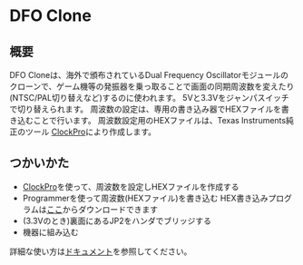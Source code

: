# DFO Clone

## 概要

DFO Cloneは、海外で頒布されているDual Frequency Oscillatorモジュールのクローンで、ゲーム機等の発振器を乗っ取ることで画面の同期周波数を変えたり(NTSC/PAL切り替えなど)するのに使われます。
5Vと3.3Vをジャンパスイッチで切り替えられます。
周波数の設定は、専用の書き込み器でHEXファイルを書き込むことで行います。
周波数設定用のHEXファイルは、Texas Instruments純正のツール [ClockPro](https://www.ti.com/tool/ja-jp/CLOCKPRO)により作成します。

## つかいかた

* [ClockPro](https://www.ti.com/tool/ja-jp/CLOCKPRO)を使って、周波数を設定しHEXファイルを作成する
* Programmerを使って周波数(HEXファイル)を書き込む
    HEX書き込みプログラムは[ここ](https://github.com/tceoo1/DFOClone/raw/main/CDCE9xxProg.zip)からダウンロードできます
* (3.3Vのとき)裏面にあるJP2をハンダでブリッジする
* 機器に組み込む

詳細な使い方は[ドキュメント](https://github.com/tceoo1/DFOClone/tree/main/doc)を参照してください。
